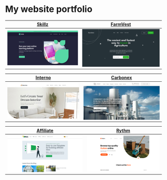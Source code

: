 # My website portfolio
[Skillz](https://illiatril.github.io/skillz/)     |  [FarmVest](https://illiatril.github.io/FarmVest/)
:-------------------------:|:-------------------------:
[![](./images/2.png)](https://illiatril.github.io/skillz/)|  [![](./images/6.png)](https://illiatril.github.io/FarmVest/)

[Interno](https://illiatril.github.io/interno/)  |  [Carbonex](https://illiatril.github.io/Carbonex/)
:-------------------------:|:-------------------------:
[![](./images/1.jpg)](https://illiatril.github.io/interno/)  |  [![](./images/5.jpg)](https://illiatril.github.io/Carbonex/)

[Affiliate](https://illiatril.github.io/affilate/)  |  [Rythm](https://illiatril.github.io/rhythm/)
:-------------------------:|:-------------------------:
[![](./images/3.png)](https://illiatril.github.io/affilate/)  |  [![](./images/4.png)](https://illiatril.github.io/rhythm/)

